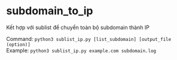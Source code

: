 # subdomain_to_ip
Kết hợp với sublist để chuyển toàn bộ subdomain thành IP

Command:
`python3 sublist_ip.py [list_subdomain] [output_file (option)]`</br>
Example:
`python3 sublist_ip.py example.com subdomain.log`
